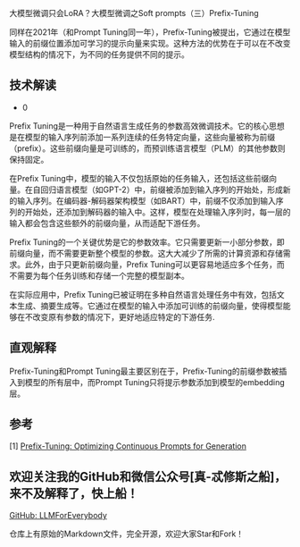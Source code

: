 大模型微调只会LoRA？大模型微调之Soft prompts（三）Prefix-Tuning

同样在2021年（和Prompt Tuning同一年），Prefix-Tuning被提出，它通过在模型输入的前缀位置添加可学习的提示向量来实现。这种方法的优势在于可以在不改变模型结构的情况下，为不同的任务提供不同的提示。

## 技术解读

- 0

Prefix Tuning是一种用于自然语言生成任务的参数高效微调技术。它的核心思想是在模型的输入序列前添加一系列连续的任务特定向量，这些向量被称为前缀（prefix）。这些前缀向量是可训练的，而预训练语言模型（PLM）的其他参数则保持固定。

在Prefix Tuning中，模型的输入不仅包括原始的任务输入，还包括这些前缀向量。在自回归语言模型（如GPT-2）中，前缀被添加到输入序列的开始处，形成新的输入序列。在编码器-解码器架构模型（如BART）中，前缀不仅添加到输入序列的开始处，还添加到解码器的输入中。这样，模型在处理输入序列时，每一层的输入都会包含这些额外的前缀向量，从而适配下游任务。

Prefix Tuning的一个关键优势是它的参数效率。它只需要更新一小部分参数，即前缀向量，而不需要更新整个模型的参数。这大大减少了所需的计算资源和存储需求。此外，由于只更新前缀向量，Prefix Tuning可以更容易地适应多个任务，而不需要为每个任务训练和存储一个完整的模型副本。

在实际应用中，Prefix Tuning已被证明在多种自然语言处理任务中有效，包括文本生成、摘要生成等。它通过在模型的输入中添加可训练的前缀向量，使得模型能够在不改变原有参数的情况下，更好地适应特定的下游任务.

## 直观解释

Prefix-Tuning和Prompt Tuning最主要区别在于，Prefix-Tuning的前缀参数被插入到模型的所有层中，而Prompt Tuning只将提示参数添加到模型的embedding层。


## 参考

<div id="refer-anchor-1"></div>

[1] [Prefix-Tuning: Optimizing Continuous Prompts for Generation](https://arxiv.org/abs/2101.00190)


## 欢迎关注我的GitHub和微信公众号[真-忒修斯之船]，来不及解释了，快上船！

[GitHub: LLMForEverybody](https://github.com/luhengshiwo/LLMForEverybody)

仓库上有原始的Markdown文件，完全开源，欢迎大家Star和Fork！